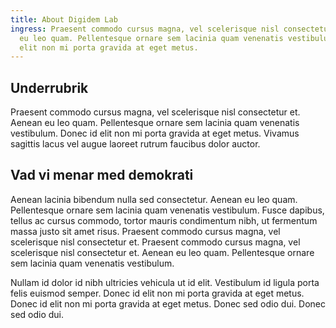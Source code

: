 ```yaml
---
title: About Digidem Lab
ingress: Praesent commodo cursus magna, vel scelerisque nisl consectetur et. Aenean
  eu leo quam. Pellentesque ornare sem lacinia quam venenatis vestibulum. Donec id
  elit non mi porta gravida at eget metus.
---
```


## Underrubrik
Praesent commodo cursus magna, vel scelerisque nisl consectetur et. Aenean eu leo quam. Pellentesque ornare sem lacinia quam venenatis vestibulum. Donec id elit non mi porta gravida at eget metus. Vivamus sagittis lacus vel augue laoreet rutrum faucibus dolor auctor.

## Vad vi menar med demokrati
Aenean lacinia bibendum nulla sed consectetur. Aenean eu leo quam. Pellentesque ornare sem lacinia quam venenatis vestibulum. Fusce dapibus, tellus ac cursus commodo, tortor mauris condimentum nibh, ut fermentum massa justo sit amet risus. Praesent commodo cursus magna, vel scelerisque nisl consectetur et. Praesent commodo cursus magna, vel scelerisque nisl consectetur et. Aenean eu leo quam. Pellentesque ornare sem lacinia quam venenatis vestibulum.

Nullam id dolor id nibh ultricies vehicula ut id elit. Vestibulum id ligula porta felis euismod semper. Donec id elit non mi porta gravida at eget metus. Donec id elit non mi porta gravida at eget metus. Donec sed odio dui. Donec sed odio dui.
